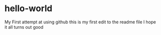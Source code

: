 # hello-world
My First attempt at using github
this is my first edit to the readme file
I hope it all turns out good
